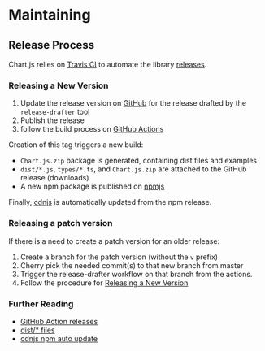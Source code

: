 Maintaining
===========

Release Process
---------------

Chart.js relies on [Travis CI](https://travis-ci.org/) to automate the library [releases](https://github.com/chartjs/Chart.js/releases).

### Releasing a New Version

1.  Update the release version on [GitHub](https://github.com/chartjs/Chart.js/releases/new) for the release drafted by the `release-drafter` tool
2.  Publish the release
3.  follow the build process on [GitHub Actions](https://github.com/chartjs/Chart.js/actions?query=workflow%3A%22Node.js+Package%22)

Creation of this tag triggers a new build:

-   `Chart.js.zip` package is generated, containing dist files and examples
-   `dist/*.js`, `types/*.ts`, and `Chart.js.zip` are attached to the GitHub release (downloads)
-   A new npm package is published on [npmjs](https://www.npmjs.com/package/chart.js)

Finally, [cdnjs](https://cdnjs.com/libraries/Chart.js) is automatically updated from the npm release.

### Releasing a patch version

If there is a need to create a patch version for an older release:

1.  Create a branch for the patch version (without the `v` prefix)
2.  Cherry pick the needed commit(s) to that new branch from master
3.  Trigger the release-drafter workflow on that branch from the actions.
4.  Follow the procedure for [Releasing a New Version](#releasing-a-new-version)

### Further Reading

-   [GitHub Action releases](https://github.com/chartjs/Chart.js/pull/7891)
-   [dist/\* files](https://github.com/chartjs/Chart.js/issues/3033)
-   [cdnjs npm auto update](https://github.com/cdnjs/cdnjs/pull/8401)
